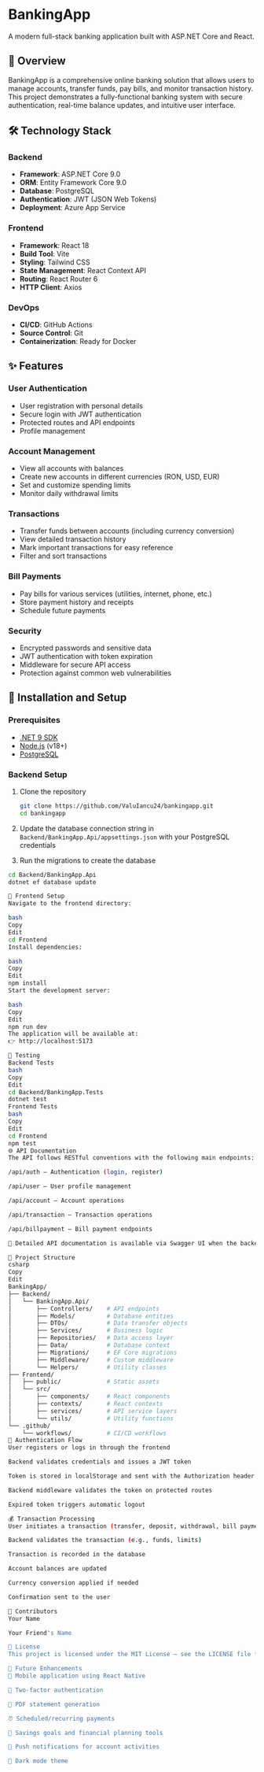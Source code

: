 # BankingApp

A modern full-stack banking application built with ASP.NET Core and React.

## 🌟 Overview

BankingApp is a comprehensive online banking solution that allows users to manage accounts, transfer funds, pay bills, and monitor transaction history. This project demonstrates a fully-functional banking system with secure authentication, real-time balance updates, and intuitive user interface.

## 🛠️ Technology Stack

### Backend
- **Framework**: ASP.NET Core 9.0
- **ORM**: Entity Framework Core 9.0
- **Database**: PostgreSQL
- **Authentication**: JWT (JSON Web Tokens)
- **Deployment**: Azure App Service

### Frontend
- **Framework**: React 18
- **Build Tool**: Vite
- **Styling**: Tailwind CSS
- **State Management**: React Context API
- **Routing**: React Router 6
- **HTTP Client**: Axios

### DevOps
- **CI/CD**: GitHub Actions
- **Source Control**: Git
- **Containerization**: Ready for Docker 

## ✨ Features

### User Authentication
- User registration with personal details
- Secure login with JWT authentication
- Protected routes and API endpoints
- Profile management

### Account Management
- View all accounts with balances
- Create new accounts in different currencies (RON, USD, EUR)
- Set and customize spending limits
- Monitor daily withdrawal limits

### Transactions
- Transfer funds between accounts (including currency conversion)
- View detailed transaction history
- Mark important transactions for easy reference
- Filter and sort transactions

### Bill Payments
- Pay bills for various services (utilities, internet, phone, etc.)
- Store payment history and receipts
- Schedule future payments

### Security
- Encrypted passwords and sensitive data
- JWT authentication with token expiration
- Middleware for secure API access
- Protection against common web vulnerabilities

## 🚀 Installation and Setup

### Prerequisites
- [.NET 9 SDK](https://dotnet.microsoft.com/download)
- [Node.js](https://nodejs.org/) (v18+)
- [PostgreSQL](https://www.postgresql.org/download/)

### Backend Setup
1. Clone the repository
   ```bash
   git clone https://github.com/ValuIancu24/bankingapp.git
   cd bankingapp

2. Update the database connection string in `Backend/BankingApp.Api/appsettings.json` with your PostgreSQL credentials

3. Run the migrations to create the database
```bash
cd Backend/BankingApp.Api
dotnet ef database update

🎨 Frontend Setup
Navigate to the frontend directory:

bash
Copy
Edit
cd Frontend
Install dependencies:

bash
Copy
Edit
npm install
Start the development server:

bash
Copy
Edit
npm run dev
The application will be available at:
👉 http://localhost:5173

🧪 Testing
Backend Tests
bash
Copy
Edit
cd Backend/BankingApp.Tests
dotnet test
Frontend Tests
bash
Copy
Edit
cd Frontend
npm test
🌐 API Documentation
The API follows RESTful conventions with the following main endpoints:

/api/auth – Authentication (login, register)

/api/user – User profile management

/api/account – Account operations

/api/transaction – Transaction operations

/api/billpayment – Bill payment endpoints

📘 Detailed API documentation is available via Swagger UI when the backend is running in development mode.

📁 Project Structure
csharp
Copy
Edit
BankingApp/
├── Backend/
│   └── BankingApp.Api/
│       ├── Controllers/    # API endpoints
│       ├── Models/         # Database entities
│       ├── DTOs/           # Data transfer objects
│       ├── Services/       # Business logic
│       ├── Repositories/   # Data access layer
│       ├── Data/           # Database context
│       ├── Migrations/     # EF Core migrations
│       ├── Middleware/     # Custom middleware
│       └── Helpers/        # Utility classes
├── Frontend/
│   ├── public/             # Static assets
│   └── src/
│       ├── components/     # React components
│       ├── contexts/       # React contexts
│       ├── services/       # API service layers
│       └── utils/          # Utility functions
└── .github/
    └── workflows/          # CI/CD workflows
🔐 Authentication Flow
User registers or logs in through the frontend

Backend validates credentials and issues a JWT token

Token is stored in localStorage and sent with the Authorization header

Backend middleware validates the token on protected routes

Expired token triggers automatic logout

💰 Transaction Processing
User initiates a transaction (transfer, deposit, withdrawal, bill payment)

Backend validates the transaction (e.g., funds, limits)

Transaction is recorded in the database

Account balances are updated

Currency conversion applied if needed

Confirmation sent to the user

👥 Contributors
Your Name

Your Friend's Name

📄 License
This project is licensed under the MIT License – see the LICENSE file for details.

🔮 Future Enhancements
📱 Mobile application using React Native

🔐 Two-factor authentication

🧾 PDF statement generation

⏰ Scheduled/recurring payments

🎯 Savings goals and financial planning tools

📲 Push notifications for account activities

🌙 Dark mode theme
